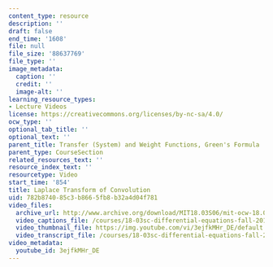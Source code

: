 ```yaml
---
content_type: resource
description: ''
draft: false
end_time: '1608'
file: null
file_size: '88637769'
file_type: ''
image_metadata:
  caption: ''
  credit: ''
  image-alt: ''
learning_resource_types:
- Lecture Videos
license: https://creativecommons.org/licenses/by-nc-sa/4.0/
ocw_type: ''
optional_tab_title: ''
optional_text: ''
parent_title: Transfer (System) and Weight Functions, Green's Formula
parent_type: CourseSection
related_resources_text: ''
resource_index_text: ''
resourcetype: Video
start_time: '854'
title: Laplace Transform of Convolution
uid: 782b8740-85c3-b866-5fb8-b32a4d04f781
video_files:
  archive_url: http://www.archive.org/download/MIT18.03S06/mit-ocw-18.03-lec21-07apr2003-220k_512kb.mp4
  video_captions_file: /courses/18-03sc-differential-equations-fall-2011/fa583daf06485be09962dcfe619748f1_3ejfkMHr_DE.vtt
  video_thumbnail_file: https://img.youtube.com/vi/3ejfkMHr_DE/default.jpg
  video_transcript_file: /courses/18-03sc-differential-equations-fall-2011/4923f0ccb2d29368d47973e3ca20b66b_3ejfkMHr_DE.pdf
video_metadata:
  youtube_id: 3ejfkMHr_DE
---
```


